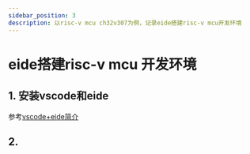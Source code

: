 ```yaml
---
sidebar_position: 3
description: 以risc-v mcu ch32v307为例，记录eide搭建risc-v mcu开发环境
---
```


# eide搭建risc-v mcu 开发环境



## 1. 安装vscode和eide

参考[vscode+eide简介](./eide+vscode.md)



## 2. 

